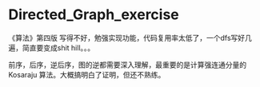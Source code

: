 # Directed_Graph_exercise
《算法》第四版
写得不好，勉强实现功能，代码复用率太低了，一个dfs写好几遍，简直要变成shit hill。。。

前序，后序，逆后序，图的逆都需要深入理解，最重要的是计算强连通分量的 Kosaraju 算法。大概搞明白了证明，但还不熟练。

